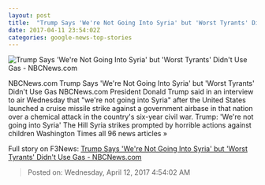 ```yaml
---
layout: post
title:  "Trump Says 'We're Not Going Into Syria' but 'Worst Tyrants' Didn't Use Gas - NBCNews.com"
date: 2017-04-11 23:54:02Z
categories: google-news-top-stories
---
```


![Trump Says 'We're Not Going Into Syria' but 'Worst Tyrants' Didn't Use Gas - NBCNews.com](https://media4.s-nbcnews.com/j/newscms/2017_15/1961991/170411-donald-trump-se-650p_b3e571a7ea185d6c07f0c501f0c126e1.nbcnews-fp-1200-800.jpg)

NBCNews.com Trump Says 'We're Not Going Into Syria' but 'Worst Tyrants' Didn't Use Gas NBCNews.com President Donald Trump said in an interview to air Wednesday that "we're not going into Syria" after the United States launched a cruise missile strike against a government airbase in that nation over a chemical attack in the country's six-year civil war. Trump: 'We're not going into Syria' The Hill Syria strikes prompted by horrible actions against children Washington Times all 96 news articles »


Full story on F3News: [Trump Says 'We're Not Going Into Syria' but 'Worst Tyrants' Didn't Use Gas - NBCNews.com](http://www.f3nws.com/n/a3yKkE)

> Posted on: Wednesday, April 12, 2017 4:54:02 AM
